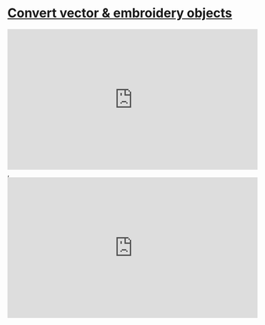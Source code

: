 # [Convert vector & embroidery objects](/wilcom-docs/Summary/summary_-_create/Convert_vector_embroidery_objects)

<iframe src="https://www.youtube.com/embed/5Sqab5N2y8o" frameborder="0" 
      allow="accelerometer; autoplay; clipboard-write; encrypted-media; gyroscope; picture-in-picture" 
      allowfullscreen="" style="width: 560px; height: 315px;">
</iframe>
  ,
<iframe src="https://www.youtube.com/embed/q1zVNto4nVw" frameborder="0" 
      allow="accelerometer; autoplay; clipboard-write; encrypted-media; gyroscope; picture-in-picture" 
      allowfullscreen="" style="width: 560px; height: 315px;">
</iframe>
